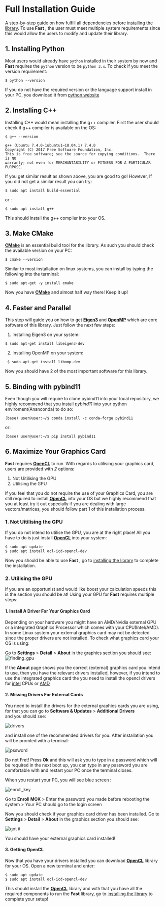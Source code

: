# Full Installation Guide 
A step-by-step guide on how fulfill all dependencies before [installing the library](../README.md#quick-installation). To use **__Fast__** , the user must meet multiple system requirements since this would allow the users to modify and update their library.

## 1. Installing Python
Most users would already have `python` installed in their system by now and **__Fast__** requires the `python` version to be `python 3.x`. To check if you meet the version requirement:

```
$ python --version
```

If you do not have the required version or the language support install in your PC, you download it from [python website](https://www.python.org/downloads/)


## 2. Installing C++ 
Installing C++ would mean installing the g++ compiler. First the user should check if g++ compiler is available on the OS:
```
$ g++ --version

g++ (Ubuntu 7.4.0-1ubuntu1~18.04.1) 7.4.0
Copyright (C) 2017 Free Software Foundation, Inc.
This is free software; see the source for copying conditions.  There is NO
warranty; not even for MERCHANTABILITY or FITNESS FOR A PARTICULAR PURPOSE.

```

If you get similar result as shown above, you are good to go! However, If you did not get a similar result you can try:
```
$ sudo apt install build-essential
```
or :
```
$ sudo apt install g++
```
This should install the g++ compiler into your OS.

## 3. Make CMake
[**CMake**](https://cmake.org/) is an essential build tool for the library. As such you should check the available version on your PC:
```
$ cmake --version
```

Similar to most installation on linux systems, you can install by typing the following into the terminal:
```
$ sudo apt-get -y install cmake
```
 Now you have [**CMake**](https://cmake.org/) and almost half way there! Keep it up!

## 4. Faster and Parallel
This step will guide you on how to get [**Eigen3**](http://eigen.tuxfamily.org/index.php?title=Main_Page) and [**OpenMP**](https://www.openmp.org/wp-content/uploads/OpenMP-4.5-1115-CPP-web.pdf) which are core software of this library. Just follow the next few steps:

1. Installing Eigen3 on your system:
```
$ sudo apt-get install libeigen3-dev
```

 2. Installing OpenMP on your system:
```
 $ sudo apt-get install libomp-dev
```
 Now you should have 2 of the most important software for this library.

 ## 5. Binding with pybind11
 Even though you will require to clone pybind11 into your local repository, we highly recommend that you install *pybind11* into your python enviroment(Ananconda) to do so:
 ```
 (base) user@user:~/$ conda install -c conda-forge pybind11
 ```

 or:

```
(base) user@user:~/$ pip install pybind11
```


## 6. Maximize Your Graphics Card
**__Fast__** requires [**OpenCL**](https://www.khronos.org/opencl/) to run. With regards to utilising your graphics card, users are provided with *2* options:

1. Not Uitilising the GPU
2. Utilising the GPU

If you feel that you do not require the use of your Graphics Card, you are still required to install [**OpenCL**](https://www.khronos.org/opencl/) into your OS but we highly recommend that you at least try it out especially if you are dealing with large vectors/matrices, you should follow part 1 of this installation process.

### 1. Not Uitilising the GPU
If you do not intend to utilise the GPU, you are at the right place! All you have to do is just install [**OpenCL**](https://www.khronos.org/opencl/) into your system:
```
$ sudo apt update
$ sudo apt install ocl-icd-opencl-dev
```
Now you should be able to use **__Fast__** , go to [installing the library](https://github.com/Anand270294/Fast/tree/v1.1_Ex#quick-installation) to complete the installation.

### 2. Utilising the GPU
If you are an opportunist and would like boost your calculation speeds this is the section you should be at! Using your GPU for **__Fast__** requires multiple steps:

#### 1. Install A Driver For Your Graphics Card
Depending on your hardware you might have an AMD/Nvidia external GPU or a integrated Graphics Processor which comes with your CPU(Intel/AMD). In some Linux system your external graphics card may not be detected since the proper drivers are not installed. To check what graphics card your OS is using:

Go to **Settings**  > **Detail** > **About** in the graphics section you should see:
![finding_gpu](imgs/identifygraphics.png "It should tell what graphics card you are using")

If the **About** page shows you the correct (external) graphics card you intend to use, then you have the relevant drivers installed, however, if you intend to use the integrated graphics card the you need to install the opencl drivers for [intel](https://software.intel.com/en-us/articles/opencl-drivers) CPUs or [AMD](https://developer.amd.com/tools-and-sdks/)

#### 2. Missing Drivers For External Cards
You need to install the drivers for the external graphics cards you are using, for that you can go to **Software & Updates** > **Additional Drivers**  
and you should see:

![drivers](imgs/drivernvidia.png "Install one of the drivers shown")

and install one of the recommended drivers for you. After installation you will be promted with a terminal:

![pssword](imgs/mokpasswrd.png "Calm Down its all good")

Do not Fret! Press **Ok** and this will ask you to type in a password which will be required in the next boot up, you can type in any password you are comfortable with and restart your PC once the terminal closes.

When you restart your PC, you will see blue screen :

![enroll_key](imgs/uefi_enroll_key.png "Enter the password you created earlier") 

Go to **Enroll MOK** > Enter the password you made before rebooting the system > Your PC should go to the login screen

Now you should check if your graphics card driver has been installed.
Go to **Settings**  > **Detail** > **About** in the graphics section you should see:

![got it](imgs/identifygraphics.png "It should be there now!")

You should have your external graphics card installed!

#### 3. Getting OpenCL 
Now that you have your drivers installed you can download [**OpenCL**](https://www.khronos.org/opencl/) library for your OS. Open a new terminal and enter:

```
$ sudo apt update
$ sudo apt install ocl-icd-opencl-dev
```

This should install the [**OpenCL**](https://www.khronos.org/opencl/) library and with that you have all the required components to run the **__Fast__** library, go to [installing the library](../README.md#quick-installation) to complete your setup! 
